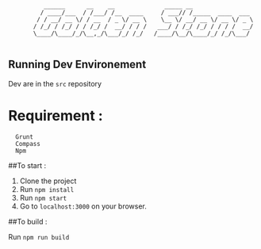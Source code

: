 ```

          ______      __    __              _____ __
         / ____/___  / /___/ /__  ____     / ___// /_____  ____  ___
        / / __/ __ \/ / __  / _ \/ __ \    \__ \/ __/ __ \/ __ \/ _ \
       / /_/ / /_/ / / /_/ /  __/ / / /   ___/ / /_/ /_/ / / / /  __/
       \____/\____/_/\__,_/\___/_/ /_/   /____/\__/\____/_/ /_/\___/


```

## Running Dev Environement

Dev are in the ```src``` repository

# Requirement :

```
  Grunt
  Compass
  Npm
```

##To start :

1. Clone the project
2. Run ```npm install```
3. Run ```npm start```
4. Go to ```localhost:3000``` on your browser.

##To build :

Run ```npm run build```
